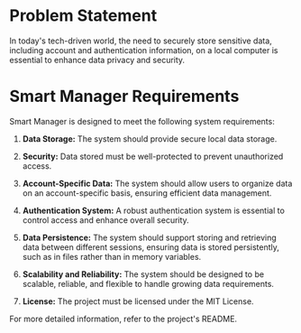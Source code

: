 # Problem Statement

In today's tech-driven world, the need to securely store sensitive data, including account and authentication information, on a local computer is essential to enhance data privacy and security.

# Smart Manager Requirements

Smart Manager is designed to meet the following system requirements:

1. **Data Storage:** The system should provide secure local data storage.

2. **Security:** Data stored must be well-protected to prevent unauthorized access.

3. **Account-Specific Data:** The system should allow users to organize data on an account-specific basis, ensuring efficient data management.

4. **Authentication System:** A robust authentication system is essential to control access and enhance overall security.

5. **Data Persistence:** The system should support storing and retrieving data between different sessions, ensuring data is stored persistently, such as in files rather than in memory variables.

6. **Scalability and Reliability:** The system should be designed to be scalable, reliable, and flexible to handle growing data requirements.

7. **License:** The project must be licensed under the MIT License.

For more detailed information, refer to the project's README.
